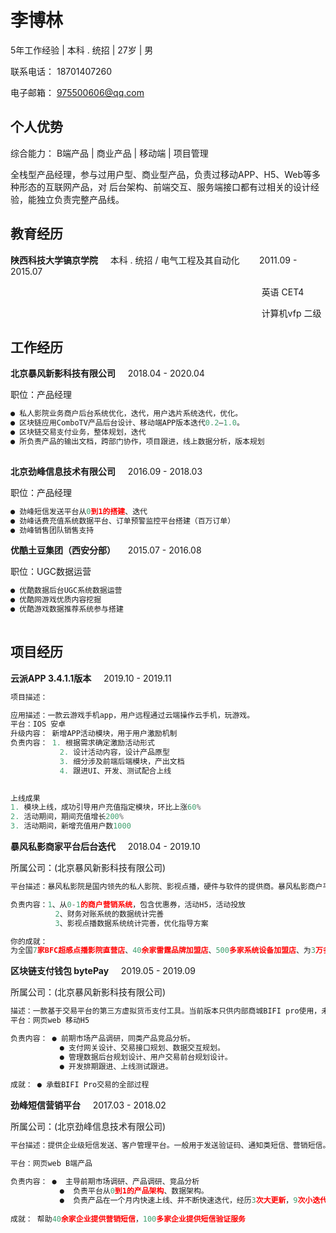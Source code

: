 # 李博林

5年工作经验 | 本科 . 统招 | 27岁 | 男 

联系电话： 18701407260 

电子邮箱： 975500606@qq.com 

## 个人优势

综合能力： B端产品 | 商业产品 | 移动端 | 项目管理 

全栈型产品经理，参与过用户型、商业型产品，负责过移动APP、H5、Web等多种形态的互联网产品，对 后台架构、前端交互、服务端接口都有过相关的设计经验，能独立负责完整产品线。 

## 教育经历

**陕西科技大学镐京学院**  &nbsp;&nbsp;&nbsp;&nbsp;本科 . 统招 / 电气工程及其自动化 &nbsp;&nbsp;&nbsp;&nbsp;&nbsp;&nbsp;&nbsp;2011.09 - 2015.07

  &nbsp;&nbsp;&nbsp;&nbsp;&nbsp;&nbsp; &nbsp;&nbsp;&nbsp;&nbsp;&nbsp;&nbsp;&nbsp; &nbsp;&nbsp;&nbsp;&nbsp;&nbsp;&nbsp;&nbsp; &nbsp;&nbsp;&nbsp;&nbsp;&nbsp;&nbsp;&nbsp; &nbsp;&nbsp;&nbsp;&nbsp;&nbsp;&nbsp;&nbsp; &nbsp;&nbsp;&nbsp;&nbsp;&nbsp;&nbsp;&nbsp; &nbsp;&nbsp;&nbsp;&nbsp;&nbsp;&nbsp;&nbsp; &nbsp;&nbsp;&nbsp;&nbsp;&nbsp;&nbsp;&nbsp; &nbsp;&nbsp;&nbsp;&nbsp;&nbsp;&nbsp;&nbsp;
  &nbsp;&nbsp;&nbsp;&nbsp;&nbsp;&nbsp;&nbsp; &nbsp;&nbsp;&nbsp;&nbsp;&nbsp;&nbsp;&nbsp; &nbsp;&nbsp;&nbsp;&nbsp;&nbsp;&nbsp;&nbsp; &nbsp;&nbsp;&nbsp;&nbsp;&nbsp;&nbsp;&nbsp;英语 CET4

  &nbsp;&nbsp;&nbsp;&nbsp;&nbsp;&nbsp; &nbsp;&nbsp;&nbsp;&nbsp;&nbsp;&nbsp;&nbsp; &nbsp;&nbsp;&nbsp;&nbsp;&nbsp;&nbsp;&nbsp; &nbsp;&nbsp;&nbsp;&nbsp;&nbsp;&nbsp;&nbsp; &nbsp;&nbsp;&nbsp;&nbsp;&nbsp;&nbsp;&nbsp; &nbsp;&nbsp;&nbsp;&nbsp;&nbsp;&nbsp;&nbsp; &nbsp;&nbsp;&nbsp;&nbsp;&nbsp;&nbsp;&nbsp; &nbsp;&nbsp;&nbsp;&nbsp;&nbsp;&nbsp;&nbsp; &nbsp;&nbsp;&nbsp;&nbsp;&nbsp;&nbsp;&nbsp;
  &nbsp;&nbsp;&nbsp;&nbsp;&nbsp;&nbsp;&nbsp; &nbsp;&nbsp;&nbsp;&nbsp;&nbsp;&nbsp;&nbsp; &nbsp;&nbsp;&nbsp;&nbsp;&nbsp;&nbsp;&nbsp; &nbsp;&nbsp;&nbsp;&nbsp;&nbsp;&nbsp;&nbsp;计算机vfp 二级 

## 工作经历 

**北京暴风新影科技有限公司**  &nbsp;&nbsp;&nbsp;&nbsp;2018.04 - 2020.04 

职位：产品经理 


```python
● 私人影院业务商户后台系统优化，迭代，用户选片系统迭代，优化。
● 区块链应用ComboTV产品后台设计、移动端APP版本迭代0.2—1.0。  
● 区块链交易支付业务，整体规划，迭代  
● 所负责产品的输出文档，跨部门协作，项目跟进，线上数据分析，版本规划  
 
```

**北京劲峰信息技术有限公司**  &nbsp;&nbsp;&nbsp;&nbsp;2016.09 - 2018.03  

职位：产品经理 


```python
● 劲峰短信发送平台从0到1的搭建、迭代  
● 劲峰话费充值系统数据平台、订单预警监控平台搭建（百万订单）  
● 劲峰销售团队销售支持 
```

**优酷土豆集团（西安分部）**  &nbsp;&nbsp;&nbsp;&nbsp;2015.07 - 2016.08

职位：UGC数据运营 


```python
● 优酷数据后台UGC系统数据运营
● 优酷网游戏优质内容挖掘
● 优酷游戏数据推荐系统参与搭建  
 
```

## 项目经历 

**云派APP 3.4.1.1版本** &nbsp;&nbsp;&nbsp;&nbsp;2019.10 - 2019.11 


```python
项目描述：  

应用描述：一款云游戏手机app，用户远程通过云端操作云手机，玩游戏。 
平台：IOS 安卓 
升级内容： 新增APP活动模块，用于用户激励机制 
负责内容： 1. 根据需求确定激励活动形式 
           2. 设计活动内容，设计产品原型 
           3. 细分涉及前端后端模块，产出文档 
           4. 跟进UI、开发、测试配合上线 

  
上线成果  
1. 模块上线，成功引导用户充值指定模块，环比上涨60% 
2. 活动期间，期间充值增长200% 
3. 活动期间，新增充值用户数1000 
```

**暴风私影商家平台后台迭代** &nbsp;&nbsp;&nbsp;&nbsp;2018.04 - 2019.10  

所属公司：(北京暴风新影科技有限公司) 


```python
平台描述：暴风私影院是国内领先的私人影院、影视点播，硬件与软件的提供商。暴风私影商户平台为商家提 供影院管理，营销管理，财务管理的服务后台。 

负责内容：1、从0-1的商户营销系统，包含优惠券，活动H5，活动投放                  
          2、财务对账系统的数据统计完善                  
          3、影视点播数据系统统计完善，优化指导方案 

你的成就：  
为全国7家BFC超感点播影院直营店、40余家雷霆品牌加盟店、500多家系统设备加盟店、为3万多间电影 主题酒店提供商户服务。
```

**区块链支付钱包 bytePay** &nbsp;&nbsp;&nbsp;&nbsp;2019.05 - 2019.09  

所属公司：(北京暴风新影科技有限公司) 


```python
描述：一款基于交易平台的第三方虚拟货币支付工具。当前版本只供内部商城BIFI pro使用，未来将对外开 放，拓展支持全币种支付。 
平台：网页web 移动H5 

负责内容： ● 前期市场产品调研，同类产品竞品分析。 
           ● 支付网关设计、交易接口规划、数据交互规划。 
           ● 管理数据后台规划设计、用户交易前台规划设计。 
           ● 开发排期跟进、上线测试跟进。 
 
成就： ● 承载BIFI Pro交易的全部过程 
```

**劲峰短信营销平台** &nbsp;&nbsp;&nbsp;&nbsp;2017.03 - 2018.02   

所属公司：(北京劲峰信息技术有限公司) 


```python
平台描述：提供企业级短信发送、客户管理平台。一般用于发送验证码、通知类短信、营销短信。 

平台：网页web B端产品 

负责内容： ●  主导前期市场调研、产品调研、竞品分析 
           ●  负责平台从0到1的产品架构、数据架构。 
           ●  负责产品在一个月内快速上线、并不断快速迭代，经历3次大更新，9次小迭代，功能全部完善。 
  
成就： 帮助40余家企业提供营销短信，100多家企业提供短信验证服务 
```
